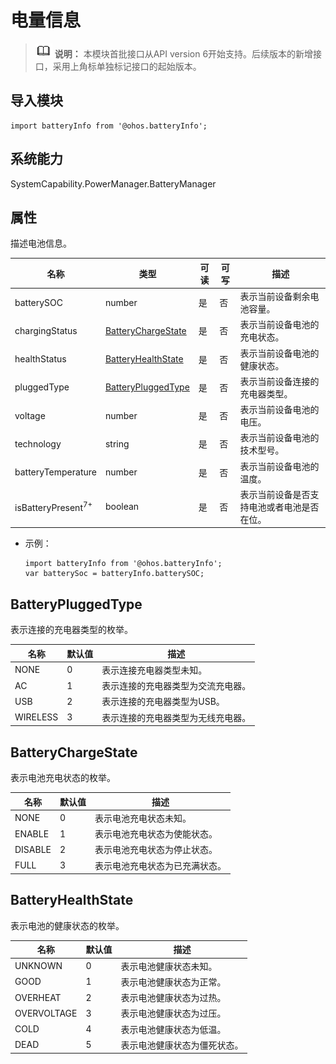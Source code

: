 # 电量信息

> ![icon-note.gif](public_sys-resources/icon-note.gif) **说明：**
> 本模块首批接口从API version 6开始支持。后续版本的新增接口，采用上角标单独标记接口的起始版本。


## 导入模块

```
import batteryInfo from '@ohos.batteryInfo';
```

## 系统能力

SystemCapability.PowerManager.BatteryManager

## 属性

描述电池信息。

| 名称 | 类型 | 可读 | 可写 | 描述 |
| -------- | -------- | -------- | -------- | -------- |
| batterySOC | number | 是 | 否 | 表示当前设备剩余电池容量。 |
| chargingStatus | [BatteryChargeState](#batterychargestate) | 是 | 否 | 表示当前设备电池的充电状态。 |
| healthStatus | [BatteryHealthState](#batteryhealthstate) | 是 | 否 | 表示当前设备电池的健康状态。 |
| pluggedType | [BatteryPluggedType](#batterypluggedtype) | 是 | 否 | 表示当前设备连接的充电器类型。 |
| voltage | number | 是 | 否 | 表示当前设备电池的电压。 |
| technology | string | 是 | 否 | 表示当前设备电池的技术型号。 |
| batteryTemperature | number | 是 | 否 | 表示当前设备电池的温度。 |
| isBatteryPresent<sup>7+</sup> | boolean | 是 | 否 | 表示当前设备是否支持电池或者电池是否在位。 |

- 示例：
  ```
  import batteryInfo from '@ohos.batteryInfo';
  var batterySoc = batteryInfo.batterySOC;
  ```


## BatteryPluggedType

表示连接的充电器类型的枚举。


| 名称 | 默认值 | 描述 |
| -------- | -------- | -------- |
| NONE | 0 | 表示连接充电器类型未知。 |
| AC | 1 | 表示连接的充电器类型为交流充电器。 |
| USB | 2 | 表示连接的充电器类型为USB。 |
| WIRELESS | 3 | 表示连接的充电器类型为无线充电器。 |


## BatteryChargeState

表示电池充电状态的枚举。


| 名称 | 默认值 | 描述 |
| -------- | -------- | -------- |
| NONE | 0 | 表示电池充电状态未知。 |
| ENABLE | 1 | 表示电池充电状态为使能状态。 |
| DISABLE | 2 | 表示电池充电状态为停止状态。 |
| FULL | 3 | 表示电池充电状态为已充满状态。 |


## BatteryHealthState

表示电池的健康状态的枚举。


| 名称 | 默认值 | 描述 |
| -------- | -------- | -------- |
| UNKNOWN | 0 | 表示电池健康状态未知。 |
| GOOD | 1 | 表示电池健康状态为正常。 |
| OVERHEAT | 2 | 表示电池健康状态为过热。 |
| OVERVOLTAGE | 3 | 表示电池健康状态为过压。 |
| COLD | 4 | 表示电池健康状态为低温。 |
| DEAD | 5 | 表示电池健康状态为僵死状态。 |
